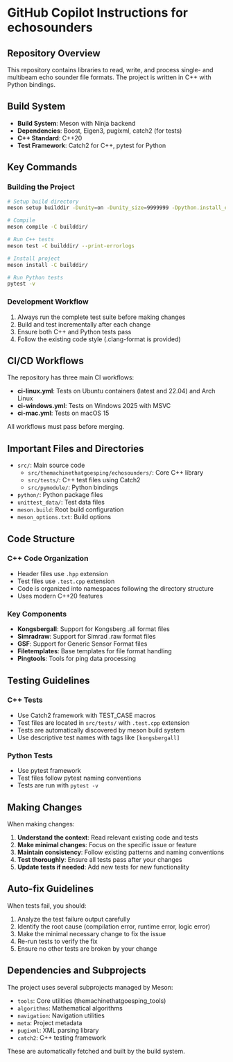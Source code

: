 # GitHub Copilot Instructions for echosounders

## Repository Overview

This repository contains libraries to read, write, and process single- and multibeam echo sounder file formats. The project is written in C++ with Python bindings.

## Build System

- **Build System**: Meson with Ninja backend
- **Dependencies**: Boost, Eigen3, pugixml, catch2 (for tests)
- **C++ Standard**: C++20
- **Test Framework**: Catch2 for C++, pytest for Python

## Key Commands

### Building the Project
```bash
# Setup build directory
meson setup builddir -Dunity=on -Dunity_size=9999999 -Dpython.install_env=auto -Dprefix=/usr/

# Compile
meson compile -C builddir/

# Run C++ tests
meson test -C builddir/ --print-errorlogs

# Install project
meson install -C builddir/

# Run Python tests
pytest -v
```

### Development Workflow
1. Always run the complete test suite before making changes
2. Build and test incrementally after each change
3. Ensure both C++ and Python tests pass
4. Follow the existing code style (.clang-format is provided)

## CI/CD Workflows

The repository has three main CI workflows:
- **ci-linux.yml**: Tests on Ubuntu containers (latest and 22.04) and Arch Linux
- **ci-windows.yml**: Tests on Windows 2025 with MSVC
- **ci-mac.yml**: Tests on macOS 15

All workflows must pass before merging.

## Important Files and Directories

- `src/`: Main source code
  - `src/themachinethatgoesping/echosounders/`: Core C++ library
  - `src/tests/`: C++ test files using Catch2
  - `src/pymodule/`: Python bindings
- `python/`: Python package files
- `unittest_data/`: Test data files
- `meson.build`: Root build configuration
- `meson_options.txt`: Build options

## Code Structure

### C++ Code Organization
- Header files use `.hpp` extension
- Test files use `.test.cpp` extension
- Code is organized into namespaces following the directory structure
- Uses modern C++20 features

### Key Components
- **Kongsbergall**: Support for Kongsberg .all format files
- **Simradraw**: Support for Simrad .raw format files  
- **GSF**: Support for Generic Sensor Format files
- **Filetemplates**: Base templates for file format handling
- **Pingtools**: Tools for ping data processing

## Testing Guidelines

### C++ Tests
- Use Catch2 framework with TEST_CASE macros
- Test files are located in `src/tests/` with `.test.cpp` extension
- Tests are automatically discovered by meson build system
- Use descriptive test names with tags like `[kongsbergall]`

### Python Tests
- Use pytest framework
- Test files follow pytest naming conventions
- Tests are run with `pytest -v`

## Making Changes

When making changes:
1. **Understand the context**: Read relevant existing code and tests
2. **Make minimal changes**: Focus on the specific issue or feature
3. **Maintain consistency**: Follow existing patterns and naming conventions
4. **Test thoroughly**: Ensure all tests pass after your changes
5. **Update tests if needed**: Add new tests for new functionality

## Auto-fix Guidelines

When tests fail, you should:
1. Analyze the test failure output carefully
2. Identify the root cause (compilation error, runtime error, logic error)
3. Make the minimal necessary change to fix the issue
4. Re-run tests to verify the fix
5. Ensure no other tests are broken by your change

## Dependencies and Subprojects

The project uses several subprojects managed by Meson:
- `tools`: Core utilities (themachinethatgoesping_tools)
- `algorithms`: Mathematical algorithms  
- `navigation`: Navigation utilities
- `meta`: Project metadata
- `pugixml`: XML parsing library
- `catch2`: C++ testing framework

These are automatically fetched and built by the build system.
